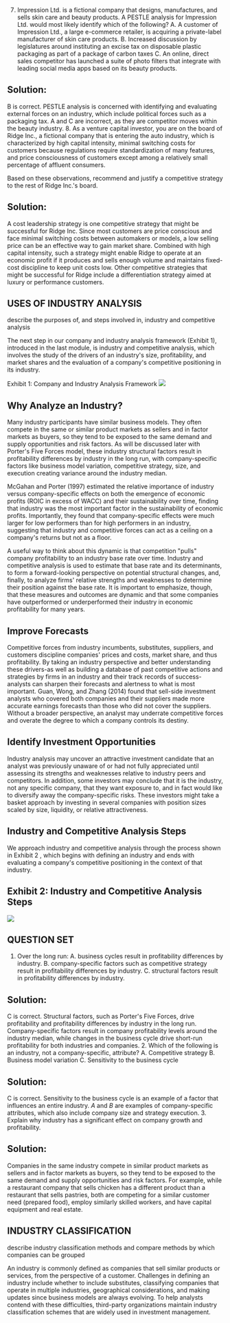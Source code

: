 7. Impression Ltd. is a fictional company that designs, manufactures, and sells skin care and beauty products. A PESTLE analysis for Impression Ltd. would most likely identify which of the following?
A. A customer of Impression Ltd., a large e-commerce retailer, is acquiring a private-label manufacturer of skin care products.
B. Increased discussion by legislatures around instituting an excise tax on disposable plastic packaging as part of a package of carbon taxes
C. An online, direct sales competitor has launched a suite of photo filters that integrate with leading social media apps based on its beauty products.

## Solution:

B is correct. PESTLE analysis is concerned with identifying and evaluating external forces on an industry, which include political forces such as a packaging tax. A and C are incorrect, as they are competitor moves within the beauty industry.
8. As a venture capital investor, you are on the board of Ridge Inc., a fictional company that is entering the auto industry, which is characterized by high capital intensity, minimal switching costs for customers because regulations require standardization of many features, and price consciousness of customers except among a relatively small percentage of affluent consumers.

Based on these observations, recommend and justify a competitive strategy to the rest of Ridge Inc.'s board.

## Solution:

A cost leadership strategy is one competitive strategy that might be successful for Ridge Inc. Since most customers are price conscious and face minimal switching costs between automakers or models, a low selling price can be an effective way to gain market share. Combined with high capital intensity, such a strategy might enable Ridge to operate at an economic profit if it produces and sells enough volume and maintains fixed-cost discipline to keep unit costs low. Other competitive strategies that might be successful for Ridge include a differentiation strategy aimed at luxury or performance customers.

## USES OF INDUSTRY ANALYSIS

describe the purposes of, and steps involved in, industry and competitive analysis

The next step in our company and industry analysis framework (Exhibit 1), introduced in the last module, is industry and competitive analysis, which involves the study of the drivers of an industry's size, profitability, and market shares and the evaluation of a company's competitive positioning in its industry.

Exhibit 1: Company and Industry Analysis Framework
![](https://cdn.mathpix.com/cropped/2025_06_02_32a3303db9105931f232g-2.jpg?height=606&width=1161&top_left_y=315&top_left_x=325)

## Why Analyze an Industry?

Many industry participants have similar business models. They often compete in the same or similar product markets as sellers and in factor markets as buyers, so they tend to be exposed to the same demand and supply opportunities and risk factors. As will be discussed later with Porter's Five Forces model, these industry structural factors result in profitability differences by industry in the long run, with company-specific factors like business model variation, competitive strategy, size, and execution creating variance around the industry median.

McGahan and Porter (1997) estimated the relative importance of industry versus company-specific effects on both the emergence of economic profits (ROIC in excess of WACC) and their sustainability over time, finding that industry was the most important factor in the sustainability of economic profits. Importantly, they found that company-specific effects were much larger for low performers than for high performers in an industry, suggesting that industry and competitive forces can act as a ceiling on a company's returns but not as a floor.

A useful way to think about this dynamic is that competition "pulls" company profitability to an industry base rate over time. Industry and competitive analysis is used to estimate that base rate and its determinants, to form a forward-looking perspective on potential structural changes, and, finally, to analyze firms' relative strengths and weaknesses to determine their position against the base rate. It is important to emphasize, though, that these measures and outcomes are dynamic and that some companies have outperformed or underperformed their industry in economic profitability for many years.

## Improve Forecasts

Competitive forces from industry incumbents, substitutes, suppliers, and customers discipline companies' prices and costs, market share, and thus profitability. By taking an industry perspective and better understanding these drivers-as well as building a database of past competitive actions and strategies by firms in an industry and their track records of success-analysts can sharpen their forecasts and alertness to what is most important. Guan, Wong, and Zhang (2014) found that sell-side investment analysts who covered both companies and their suppliers made more accurate earnings
forecasts than those who did not cover the suppliers. Without a broader perspective, an analyst may underrate competitive forces and overate the degree to which a company controls its destiny.

## Identify Investment Opportunities

Industry analysis may uncover an attractive investment candidate that an analyst was previously unaware of or had not fully appreciated until assessing its strengths and weaknesses relative to industry peers and competitors. In addition, some investors may conclude that it is the industry, not any specific company, that they want exposure to, and in fact would like to diversify away the company-specific risks. These investors might take a basket approach by investing in several companies with position sizes scaled by size, liquidity, or relative attractiveness.

## Industry and Competitive Analysis Steps

We approach industry and competitive analysis through the process shown in Exhibit 2 , which begins with defining an industry and ends with evaluating a company's competitive positioning in the context of that industry.

## Exhibit 2: Industry and Competitive Analysis Steps

![](https://cdn.mathpix.com/cropped/2025_06_02_32a3303db9105931f232g-3.jpg?height=920&width=1071&top_left_y=1242&top_left_x=687)

## QUESTION SET

1. Over the long run:
A. business cycles result in profitability differences by industry.
B. company-specific factors such as competitive strategy result in profitability differences by industry.
C. structural factors result in profitability differences by industry.

## Solution:

C is correct. Structural factors, such as Porter's Five Forces, drive profitability and profitability differences by industry in the long run. Company-specific factors result in company profitability levels around the industry median, while changes in the business cycle drive short-run profitability for both industries and companies.
2. Which of the following is an industry, not a company-specific, attribute?
A. Competitive strategy
B. Business model variation
C. Sensitivity to the business cycle

## Solution:

C is correct. Sensitivity to the business cycle is an example of a factor that influences an entire industry.
$A$ and $B$ are examples of company-specific attributes, which also include company size and strategy execution.
3. Explain why industry has a significant effect on company growth and profitability.

## Solution:

Companies in the same industry compete in similar product markets as sellers and in factor markets as buyers, so they tend to be exposed to the same demand and supply opportunities and risk factors. For example, while a restaurant company that sells chicken has a different product than a restaurant that sells pastries, both are competing for a similar customer need (prepared food), employ similarly skilled workers, and have capital equipment and real estate.

## INDUSTRY CLASSIFICATION

describe industry classification methods and compare methods by which companies can be grouped

An industry is commonly defined as companies that sell similar products or services, from the perspective of a customer. Challenges in defining an industry include whether to include substitutes, classifying companies that operate in multiple industries, geographical considerations, and making updates since business models are always evolving. To help analysts contend with these difficulties, third-party organizations maintain industry classification schemes that are widely used in investment management.

